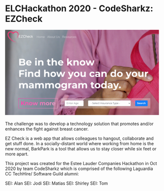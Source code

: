 # ELCHackathon 2020 - CodeSharkz: EZCheck 
![EZCheck Landing Page](/team-project/public/ezcheck3.png)<br/><br/>
The challenge was to develop a technology solution that promotes and/or enhances the fight against breast cancer.

EZ Check is a web app that allows colleagues to hangout, collaborate and get stuff done. In a socially-distant world where working from home is the new normal, BarkPark is a tool that allows us to stay closer while six feet or more apart.

This project was created for the Estee Lauder Companies Hackathon in Oct 2020 by team CodeSharkz which is comprised of the following Laguardia CC TechHire/ Software Guild alumni:

SEI: Alan
SEI: Jodi
SEI: Matias
SEI: Shirley
SEI: Tom
